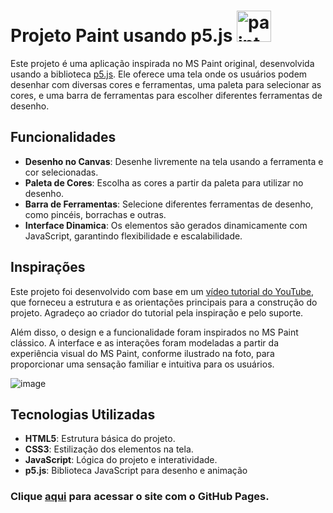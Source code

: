 # Projeto Paint usando p5.js <img src="https://github.com/user-attachments/assets/39f2b031-1355-4fc4-993b-1051ac90410c" alt="paint" width="55" height="50">


Este projeto é uma aplicação inspirada no MS Paint original, desenvolvida usando a biblioteca [p5.js](https://p5js.org/). Ele oferece uma tela onde os usuários podem desenhar com diversas cores e ferramentas, uma paleta para selecionar as cores, e uma barra de ferramentas para escolher diferentes ferramentas de desenho.

## Funcionalidades

- **Desenho no Canvas**: Desenhe livremente na tela usando a ferramenta e cor selecionadas.
- **Paleta de Cores**: Escolha as cores a partir da paleta para utilizar no desenho.
- **Barra de Ferramentas**: Selecione diferentes ferramentas de desenho, como pincéis, borrachas e outras.
- **Interface Dinamica**: Os elementos são gerados dinamicamente com JavaScript, garantindo flexibilidade e escalabilidade.

## Inspirações

Este projeto foi desenvolvido com base em um [vídeo tutorial do YouTube](www.youtube.com/watch?v=wRWGUxQpDZY), que forneceu a estrutura e as orientações principais para a construção do projeto. Agradeço ao criador do tutorial pela inspiração e pelo suporte.

Além disso, o design e a funcionalidade foram inspirados no MS Paint clássico. A interface e as interações foram modeladas a partir da experiência visual do MS Paint, conforme ilustrado na foto, para proporcionar uma sensação familiar e intuitiva para os usuários.

 ![image](https://github.com/user-attachments/assets/d205cb4e-e498-4290-8774-3db10b4eafff)

## Tecnologias Utilizadas
- **HTML5**: Estrutura básica do projeto.
- **CSS3**: Estilização dos elementos na tela.
- **JavaScript**: Lógica do projeto e interatividade.
- **p5.js**: Biblioteca JavaScript para desenho e animação


### Clique [aqui](https://fabi0casa.github.io/Paint-JS/) para acessar o site com o GitHub Pages.
	


